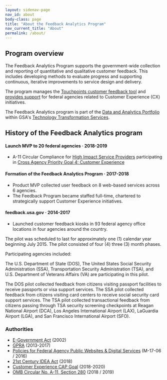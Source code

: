 ```yaml
---
layout: sidenav-page
nav_id: about
body-class: page
title: "About the Feedback Analytics Program"
nav_current_title: "About"
permalink: /about/
---
```


<h2>
  <a id="overview"></a>
  Program overview
</h2>

The Feedback Analytics Program supports
the government-wide collection and reporting of
quantitative and qualitative customer feedback.
This includes developing methods to evaluate progress and supporting continuous, iterative improvements to service design and delivery.

The program manages the
[Touchpoints customer feedback tool]({{site.baseurl}}/services#products)
and [provides support]({{site.baseurl}}/services#services) for federal agencies related to Customer Experience (CX) initiatives.

The Feedback Analytics program is part of the
[Data and Analytics Portfolio](https://www.gsa.gov/about-us/organization/federal-acquisition-service/technology-transformation-services/tts-solutions#data)
within
GSA's
[Technology Transformation Services](https://www.gsa.gov/about-us/organization/federal-acquisition-service/technology-transformation-services).


<a id="history"></a>
## History of the Feedback Analytics program

#### Launch MVP to 20 federal agencies &middot; 2018-2019

- A-11 Circular Compliance for [High Impact Service Providers](https://www.performance.gov/cx/HISPList.pdf) participating in [Cross Agency Priority Goal 4: Customer Experience](https://www.performance.gov/cx/)

#### Formation of the Feedback Analytics Program &middot; 2017-2018

- Product MVP collected user feedback on 8 web-based services across 6 agencies.
- The Feedback Program became staffed full-time,
chartered to strategically support Customer Experience initiatives.

#### feedback.usa.gov &middot; 2014-2017

- Launched customer feedback kiosks in 93 federal agency office locations in four agencies around the country.

The pilot was scheduled to last for approximately one (1) calendar year beginning July 2015.
The pilot consisted of four (4) three (3) month phases.

Participating agencies included:

The U.S. Department of State (DOS), The United States Social Security Administration (SSA), Transportation Security Administration (TSA), and U.S. Department of Veterans Affairs (VA) are participating in this pilot.

The DOS pilot collected feedback from citizens visiting passport facilities to receive passports or visa support services. The SSA pilot collected feedback from citizens visiting card centers to receive social security card support services. The TSA pilot collected transactional feedback from citizens passing through TSA security screening checkpoints at Reagan National Airport (DCA), Los Angeles International Airport (LAX), LaGuardia Airport (LGA), and San Francisco International Airport (SFO).

### Authorities

- [E-Government Act](https://www.congress.gov/bill/107th-congress/house-bill/2458) (2002)
- [GPRA](https://www.congress.gov/bill/111th-congress/house-bill/2142) (2013-2017)
- [Policies for Federal Agency Public Websites & Digital Services](https://www.whitehouse.gov/sites/whitehouse.gov/files/omb/memoranda/2017/m-17-06.pdf) (M-17-06 / 2016)
- [21st Century IDEA Act](https://www.congress.gov/bill/115th-congress/house-bill/5759/) (2018)
- [Customer Experience CAP Goal](https://www.performance.gov/cx/) (2018-2020)
- [OMB Circular No. A-11, Section 280](https://www.whitehouse.gov/wp-content/uploads/2018/06/a11.pdf) (2018 / 2019)
